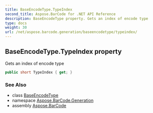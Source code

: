 ```yaml
---
title: BaseEncodeType.TypeIndex
second_title: Aspose.BarCode for .NET API Reference
description: BaseEncodeType property. Gets an index of encode type
type: docs
weight: 30
url: /net/aspose.barcode.generation/baseencodetype/typeindex/
---
```

## BaseEncodeType.TypeIndex property

Gets an index of encode type

```csharp
public short TypeIndex { get; }
```

### See Also

* class [BaseEncodeType](../)
* namespace [Aspose.BarCode.Generation](../../../aspose.barcode.generation/)
* assembly [Aspose.BarCode](../../../)


